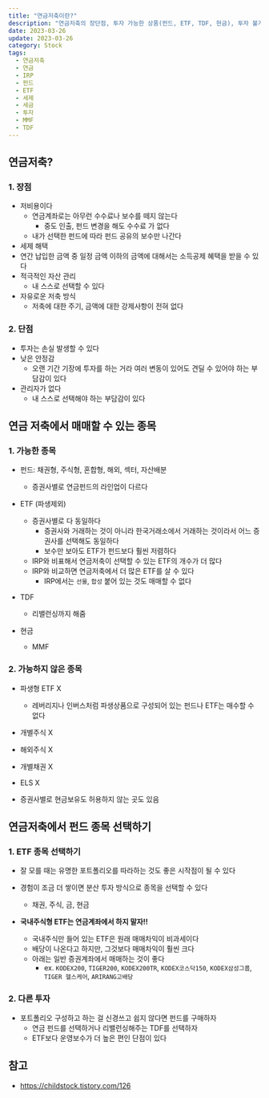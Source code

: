 ```yaml
---
title: "연금저축이란?"
description: "연금저축의 장단점, 투자 가능한 상품(펀드, ETF, TDF, 현금), 투자 불가능한 상품, 그리고 효율적인 ETF 종목 선택 전략에 대해 알아봅니다."
date: 2023-03-26
update: 2023-03-26
category: Stock
tags:
  - 연금저축
  - 연금
  - IRP
  - 펀드
  - ETF
  - 세제
  - 세금
  - 투자
  - MMF
  - TDF
---
```


## 연금저축?
### 1. 장점
- 저비용이다
    - 연금계좌로는 아무런 수수료나 보수를 떼지 않는다
        - 중도 인출, 펀드 변경을 해도 수수료 가 없다
    - 내가 선택한 펀드에 따라 펀드 공유의 보수만 나간다
- 세제 해택
- 연간 납입한 금액 중 일정 금액 이하의 금액에 대해서는 소득공제 혜택을 받을 수 있다
- 적극적인 자산 관리
    - 내 스스로 선택할 수 있다
- 자유로운 저축 방식
    - 저축에 대한 주기, 금액에 대한 강제사항이 전혀 없다

### 2. 단점

- 투자는 손실 발생할 수 있다
- 낮은 안정감
    - 오랜 기간 기장에 투자를 하는 거라 여러 변동이 있어도 견딜 수 있어야 하는 부담감이 있다
- 관리자가 없다
    - 내 스스로 선택해야 하는 부담감이 있다

## 연금 저축에서 매매할 수 있는 종목

### 1. 가능한 종목

- 펀드: 채권형, 주식형, 혼합형, 해외, 섹터, 자산배분

    - 증권사별로 연금펀드의 라인업이 다르다

- ETF (파생제외)
    - 증권사별로 다 동일하다
        - 증권사와 거래하는 것이 아니라 한국거래소에서 거래하는 것이라서 어느 증권사를 선택해도 동일하다
        - 보수만 보아도 ETF가 펀드보다 훨씬 저렴하다
    - IRP와 비표해서 연금저축이 선택할 수 있는 ETF의 개수가 더 많다
    - IRP와 비교하면 연금저축에서 더 많은 ETF를 살 수 있다
        - IRP에서는 `선물`, `합성` 붙어 있는 것도 매매할 수 없다
- TDF
    - 리밸런싱까지 해줌
- 현금
    - MMF

### 2. 가능하지 않은 종목

- 파생형 ETF X
    - 레버리지나 인버스처럼 파생상품으로 구성되어 있는 펀드나 ETF는 매수할 수 없다

- 개별주식 X
- 해외주식 X
- 개별채권 X
- ELS X
- 증권사별로 현금보유도 허용하지 않는 곳도 있음

## 연금저축에서 펀드 종목 선택하기

### 1. ETF 종목 선택하기

- 잘 모를 때는 유명한 포트폴리오를 따라하는 것도 좋은 시작점이 될 수 있다
- 경험이 조금 더 쌓이면 분산 투자 방식으로 종목을 선택할 수 있다
    - 채권, 주식, 금, 현금

- **국내주식형 ETF는 연금계좌에서 하지 말자!!**
    - 국내주식만 들어 있는 ETF은 원래 매매차익이 비과세이다
    - 배당이 나온다고 하지만, 그것보다 매매차익이 훨씬 크다
    - 아래는 일반 증권계좌에서 매매하는 것이 좋다
        - ex. `KODEX200`, `TIGER200`, `KODEX200TR`, `KODEX코스닥150`, `KODEX삼성그룹`, `TIGER 헬스케어`, `ARIRANG고배당`


### 2. 다른 투자

- 포트폴리오 구성하고 하는 걸 신경쓰고 쉽지 않다면 펀드를 구매하자
    - 연금 펀드를 선택하거나 리밸런싱해주는 TDF를 선택하자
    - ETF보다 운영보수가 더 높은 편인 단점이 있다

## 참고

- https://childstock.tistory.com/126